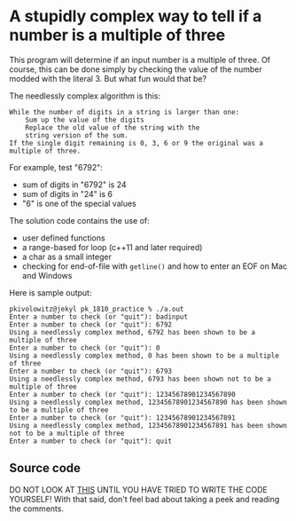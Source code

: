 # A stupidly complex way to tell if a number is a multiple of three

This program will determine if an input number is a multiple of three. Of course, this can be done simply by checking the value of the number modded with the literal 3. But what fun would that be?

The needlessly complex algorithm is this:

    While the number of digits in a string is larger than one:
	    Sum up the value of the digits
		Replace the old value of the string with the 
		string version of the sum.
	If the single digit remaining is 0, 3, 6 or 9 the original was a multiple of three.

For example, test "6792":

* sum of digits in "6792" is 24
* sum of digits in "24" is 6
* "6" is one of the special values

The solution code contains the use of:

* user defined functions
* a range-based for loop (c++11 and later required)
* a char as a small integer
* checking for end-of-file with `getline()` and how to enter an EOF on Mac and Windows

Here is sample output:

```text
pkivolowitz@jekyl pk_1810_practice % ./a.out
Enter a number to check (or "quit"): badinput
Enter a number to check (or "quit"): 6792
Using a needlessly complex method, 6792 has been shown to be a multiple of three
Enter a number to check (or "quit"): 0
Using a needlessly complex method, 0 has been shown to be a multiple of three
Enter a number to check (or "quit"): 6793
Using a needlessly complex method, 6793 has been shown not to be a multiple of three
Enter a number to check (or "quit"): 12345678901234567890
Using a needlessly complex method, 12345678901234567890 has been shown to be a multiple of three
Enter a number to check (or "quit"): 12345678901234567891
Using a needlessly complex method, 12345678901234567891 has been shown not to be a multiple of three
Enter a number to check (or "quit"): quit
```

## Source code

DO NOT LOOK AT [THIS](./dumb_mod_three.cpp) UNTIL YOU HAVE TRIED TO WRITE THE CODE YOURSELF! With that said, don't feel bad about taking a peek and reading the comments.
